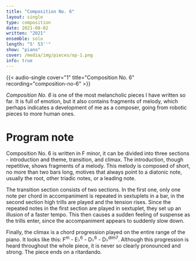 ```yaml
---
title: "Composition No. 6"
layout: single
type: composition
date: 2021-08-02
written: "2021"
ensemble: solo
length: "5' 53''"
show: "piano"
cover: /media/img/pieces/op-1.png
info: true
---
```


{{< audio-single cover="1" title="Composition No. 6" recording="composition-no-6" >}}

*Composition No. 6* is one of the most melancholic pieces I have written so far. It is full of emotion, but it also contains fragments of melody, which perhaps indicates a development of me as a composer, going from robotic pieces to more human ones.  

# Program note

Composition No. 6 is written in F minor, it can be divided into three sections - introduction and theme, transition, and climax. The introduction, though repetitive, shows fragments of a melody. This melody is composed of short, no more than two bars long, motives that always point to a diatonic note, usually the root, other triadic notes, or a leading note. 

The transition section consists of two sections. In the first one, only one note per chord in accompaniment is repeated in sextuplets in a bar, in the second section high trills are played and the tension rises. Since the repeated notes in the first section are played in sextuplet, they set up an illusion of a faster tempo. This then causes a sudden feeling of suspense as the trills enter, since the accompaniment appears to suddenly slow down.

Finally, the climax is a chord progression played on the entire range of the piano. It looks like this: F<sup>m</sup> - E&#9837;<sup>6</sup> - D&#9837;<sup>6</sup> - D&#9837;<sup>dim7</sup>. Although this progression is heard throughout the whole piece, it is never so clearly pronounced and strong. The piece ends on a ritardando.